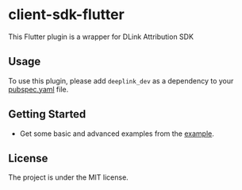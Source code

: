 # client-sdk-flutter

This Flutter plugin is a wrapper for DLink Attribution SDK

## Usage

To use this plugin, please add `deeplink_dev` as a dependency to
your [pubspec.yaml](https://flutter.dev/docs/development/packages-and-plugins/using-packages) file.

## Getting Started

* Get some basic and advanced examples from the [example](lib/main.dart).

## License

The project is under the MIT license.